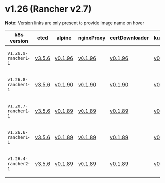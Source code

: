 # v1.26 (Rancher v2.7)

**Note:** Version links are only present to provide image name on hover

| k8s version| etcd| alpine| nginxProxy| certDownloader| kubernetesServicesSidecar| kubedns| dnsmasq| kubednsSidecar| kubednsAutoscaler| coredns| corednsAutoscaler| nodelocal| kubernetes| flannel| flannelCni| calicoNode| calicoCni| calicoControllers| calicoCtl| calicoFlexVol| canalNode| canalCni| canalControllers| canalFlannel| canalFlexVol| weaveNode| weaveCni| podInfraContainer| ingress| ingressBackend| ingressWebhook| metricsServer| windowsPodInfraContainer| aciCniDeployContainer| aciHostContainer| aciOpflexContainer| aciMcastContainer| aciOvsContainer| aciControllerContainer |
| ----- | ----- | ----- | ----- | ----- | ----- | ----- | ----- | ----- | ----- | ----- | ----- | ----- | ----- | ----- | ----- | ----- | ----- | ----- | ----- | ----- | ----- | ----- | ----- | ----- | ----- | ----- | ----- | ----- | ----- | ----- | ----- | ----- | ----- | ----- | ----- | ----- | ----- | ----- | -----  |
| `v1.26.9-rancher1-1` | [v3.5.6](## "rancher/mirrored-coreos-etcd")| [v0.1.96](## "rancher/rke-tools")| [v0.1.96](## "rancher/rke-tools")| [v0.1.96](## "rancher/rke-tools")| [v0.1.96](## "rancher/rke-tools")| [1.22.20](## "rancher/mirrored-k8s-dns-kube-dns")| [1.22.20](## "rancher/mirrored-k8s-dns-dnsmasq-nanny")| [1.22.20](## "rancher/mirrored-k8s-dns-sidecar")| [1.8.6](## "rancher/mirrored-cluster-proportional-autoscaler")| [1.9.4](## "rancher/mirrored-coredns-coredns")| [1.8.6](## "rancher/mirrored-cluster-proportional-autoscaler")| [1.22.20](## "rancher/mirrored-k8s-dns-node-cache")| [v1.26.9-rancher1](## "rancher/hyperkube")| [v0.21.4](## "rancher/mirrored-flannel-flannel")| [v0.3.0-rancher8](## "rancher/flannel-cni")| [v3.25.0](## "rancher/mirrored-calico-node")| [v3.25.0-rancher1](## "rancher/calico-cni")| [v3.25.0](## "rancher/mirrored-calico-kube-controllers")| [v3.25.0](## "rancher/mirrored-calico-ctl")| [v3.25.0](## "rancher/mirrored-calico-pod2daemon-flexvol")| [v3.25.0](## "rancher/mirrored-calico-node")| [v3.25.0-rancher1](## "rancher/calico-cni")| [v3.25.0](## "rancher/mirrored-calico-kube-controllers")| [v0.21.4](## "rancher/mirrored-flannel-flannel")| [v3.25.0](## "rancher/mirrored-calico-pod2daemon-flexvol")| [2.8.1](## "weaveworks/weave-kube")| [2.8.1](## "weaveworks/weave-npc")| [3.7](## "rancher/mirrored-pause")| [nginx-1.7.0-rancher1](## "rancher/nginx-ingress-controller")| [1.5-rancher1](## "rancher/mirrored-nginx-ingress-controller-defaultbackend")| [v20230312-helm-chart-4.5.2-28-g66a760794](## "rancher/mirrored-ingress-nginx-kube-webhook-certgen")| [v0.6.3](## "rancher/mirrored-metrics-server")| [3.7](## "rancher/mirrored-pause")| [6.0.3.1.81c2369](## "noiro/cnideploy")| [6.0.3.1.81c2369](## "noiro/aci-containers-host")| [6.0.3.1.81c2369](## "noiro/opflex")| [6.0.3.1.81c2369](## "noiro/opflex")| [6.0.3.1.81c2369](## "noiro/openvswitch")| [6.0.3.1.81c2369](## "noiro/aci-containers-controller") |
| `v1.26.8-rancher1-1` | [v3.5.6](## "rancher/mirrored-coreos-etcd")| [v0.1.90](## "rancher/rke-tools")| [v0.1.90](## "rancher/rke-tools")| [v0.1.90](## "rancher/rke-tools")| [v0.1.90](## "rancher/rke-tools")| [1.22.20](## "rancher/mirrored-k8s-dns-kube-dns")| [1.22.20](## "rancher/mirrored-k8s-dns-dnsmasq-nanny")| [1.22.20](## "rancher/mirrored-k8s-dns-sidecar")| [1.8.6](## "rancher/mirrored-cluster-proportional-autoscaler")| [1.9.4](## "rancher/mirrored-coredns-coredns")| [1.8.6](## "rancher/mirrored-cluster-proportional-autoscaler")| [1.22.20](## "rancher/mirrored-k8s-dns-node-cache")| [v1.26.8-rancher1](## "rancher/hyperkube")| [v0.21.4](## "rancher/mirrored-flannel-flannel")| [v0.3.0-rancher8](## "rancher/flannel-cni")| [v3.25.0](## "rancher/mirrored-calico-node")| [v3.25.0-rancher1](## "rancher/calico-cni")| [v3.25.0](## "rancher/mirrored-calico-kube-controllers")| [v3.25.0](## "rancher/mirrored-calico-ctl")| [v3.25.0](## "rancher/mirrored-calico-pod2daemon-flexvol")| [v3.25.0](## "rancher/mirrored-calico-node")| [v3.25.0-rancher1](## "rancher/calico-cni")| [v3.25.0](## "rancher/mirrored-calico-kube-controllers")| [v0.21.4](## "rancher/mirrored-flannel-flannel")| [v3.25.0](## "rancher/mirrored-calico-pod2daemon-flexvol")| [2.8.1](## "weaveworks/weave-kube")| [2.8.1](## "weaveworks/weave-npc")| [3.7](## "rancher/mirrored-pause")| [nginx-1.7.0-rancher1](## "rancher/nginx-ingress-controller")| [1.5-rancher1](## "rancher/mirrored-nginx-ingress-controller-defaultbackend")| [v20230312-helm-chart-4.5.2-28-g66a760794](## "rancher/mirrored-ingress-nginx-kube-webhook-certgen")| [v0.6.3](## "rancher/mirrored-metrics-server")| [3.7](## "rancher/mirrored-pause")| [6.0.3.1.81c2369](## "noiro/cnideploy")| [6.0.3.1.81c2369](## "noiro/aci-containers-host")| [6.0.3.1.81c2369](## "noiro/opflex")| [6.0.3.1.81c2369](## "noiro/opflex")| [6.0.3.1.81c2369](## "noiro/openvswitch")| [6.0.3.1.81c2369](## "noiro/aci-containers-controller") |
| `v1.26.7-rancher1-1` | [v3.5.6](## "rancher/mirrored-coreos-etcd")| [v0.1.89](## "rancher/rke-tools")| [v0.1.89](## "rancher/rke-tools")| [v0.1.89](## "rancher/rke-tools")| [v0.1.89](## "rancher/rke-tools")| [1.22.20](## "rancher/mirrored-k8s-dns-kube-dns")| [1.22.20](## "rancher/mirrored-k8s-dns-dnsmasq-nanny")| [1.22.20](## "rancher/mirrored-k8s-dns-sidecar")| [1.8.6](## "rancher/mirrored-cluster-proportional-autoscaler")| [1.9.4](## "rancher/mirrored-coredns-coredns")| [1.8.6](## "rancher/mirrored-cluster-proportional-autoscaler")| [1.22.20](## "rancher/mirrored-k8s-dns-node-cache")| [v1.26.7-rancher1](## "rancher/hyperkube")| [v0.21.4](## "rancher/mirrored-flannel-flannel")| [v0.3.0-rancher8](## "rancher/flannel-cni")| [v3.25.0](## "rancher/mirrored-calico-node")| [v3.25.0-rancher1](## "rancher/calico-cni")| [v3.25.0](## "rancher/mirrored-calico-kube-controllers")| [v3.25.0](## "rancher/mirrored-calico-ctl")| [v3.25.0](## "rancher/mirrored-calico-pod2daemon-flexvol")| [v3.25.0](## "rancher/mirrored-calico-node")| [v3.25.0-rancher1](## "rancher/calico-cni")| [v3.25.0](## "rancher/mirrored-calico-kube-controllers")| [v0.21.4](## "rancher/mirrored-flannel-flannel")| [v3.25.0](## "rancher/mirrored-calico-pod2daemon-flexvol")| [2.8.1](## "weaveworks/weave-kube")| [2.8.1](## "weaveworks/weave-npc")| [3.7](## "rancher/mirrored-pause")| [nginx-1.7.0-rancher1](## "rancher/nginx-ingress-controller")| [1.5-rancher1](## "rancher/mirrored-nginx-ingress-controller-defaultbackend")| [v20230312-helm-chart-4.5.2-28-g66a760794](## "rancher/mirrored-ingress-nginx-kube-webhook-certgen")| [v0.6.3](## "rancher/mirrored-metrics-server")| [3.7](## "rancher/mirrored-pause")| [5.2.7.1.81c2369](## "noiro/cnideploy")| [5.2.7.1.81c2369](## "noiro/aci-containers-host")| [5.2.7.1.81c2369](## "noiro/opflex")| [5.2.7.1.81c2369](## "noiro/opflex")| [5.2.7.1.81c2369](## "noiro/openvswitch")| [5.2.7.1.81c2369](## "noiro/aci-containers-controller")| [5.2.7.1.81c2369](## "noiro/gbp-server")| [5.2.7.1.81c2369](## "noiro/opflex-server") |
| `v1.26.6-rancher1-1` | [v3.5.6](## "rancher/mirrored-coreos-etcd")| [v0.1.89](## "rancher/rke-tools")| [v0.1.89](## "rancher/rke-tools")| [v0.1.89](## "rancher/rke-tools")| [v0.1.89](## "rancher/rke-tools")| [1.22.20](## "rancher/mirrored-k8s-dns-kube-dns")| [1.22.20](## "rancher/mirrored-k8s-dns-dnsmasq-nanny")| [1.22.20](## "rancher/mirrored-k8s-dns-sidecar")| [1.8.6](## "rancher/mirrored-cluster-proportional-autoscaler")| [1.9.4](## "rancher/mirrored-coredns-coredns")| [1.8.6](## "rancher/mirrored-cluster-proportional-autoscaler")| [1.22.20](## "rancher/mirrored-k8s-dns-node-cache")| [v1.26.6-rancher1](## "rancher/hyperkube")| [v0.21.4](## "rancher/mirrored-flannel-flannel")| [v0.3.0-rancher8](## "rancher/flannel-cni")| [v3.25.0](## "rancher/mirrored-calico-node")| [v3.25.0-rancher1](## "rancher/calico-cni")| [v3.25.0](## "rancher/mirrored-calico-kube-controllers")| [v3.25.0](## "rancher/mirrored-calico-ctl")| [v3.25.0](## "rancher/mirrored-calico-pod2daemon-flexvol")| [v3.25.0](## "rancher/mirrored-calico-node")| [v3.25.0-rancher1](## "rancher/calico-cni")| [v3.25.0](## "rancher/mirrored-calico-kube-controllers")| [v0.21.4](## "rancher/mirrored-flannel-flannel")| [v3.25.0](## "rancher/mirrored-calico-pod2daemon-flexvol")| [2.8.1](## "weaveworks/weave-kube")| [2.8.1](## "weaveworks/weave-npc")| [3.7](## "rancher/mirrored-pause")| [nginx-1.7.0-rancher1](## "rancher/nginx-ingress-controller")| [1.5-rancher1](## "rancher/mirrored-nginx-ingress-controller-defaultbackend")| [v20230312-helm-chart-4.5.2-28-g66a760794](## "rancher/mirrored-ingress-nginx-kube-webhook-certgen")| [v0.6.3](## "rancher/mirrored-metrics-server")| [3.7](## "rancher/mirrored-pause")| [5.2.7.1.81c2369](## "noiro/cnideploy")| [5.2.7.1.81c2369](## "noiro/aci-containers-host")| [5.2.7.1.81c2369](## "noiro/opflex")| [5.2.7.1.81c2369](## "noiro/opflex")| [5.2.7.1.81c2369](## "noiro/openvswitch")| [5.2.7.1.81c2369](## "noiro/aci-containers-controller")| [5.2.7.1.81c2369](## "noiro/gbp-server")| [5.2.7.1.81c2369](## "noiro/opflex-server") |
| `v1.26.4-rancher2-1` | [v3.5.6](## "rancher/mirrored-coreos-etcd")| [v0.1.89](## "rancher/rke-tools")| [v0.1.89](## "rancher/rke-tools")| [v0.1.89](## "rancher/rke-tools")| [v0.1.89](## "rancher/rke-tools")| [1.22.20](## "rancher/mirrored-k8s-dns-kube-dns")| [1.22.20](## "rancher/mirrored-k8s-dns-dnsmasq-nanny")| [1.22.20](## "rancher/mirrored-k8s-dns-sidecar")| [1.8.6](## "rancher/mirrored-cluster-proportional-autoscaler")| [1.9.4](## "rancher/mirrored-coredns-coredns")| [1.8.6](## "rancher/mirrored-cluster-proportional-autoscaler")| [1.22.20](## "rancher/mirrored-k8s-dns-node-cache")| [v1.26.4-rancher2](## "rancher/hyperkube")| [v0.21.4](## "rancher/mirrored-flannel-flannel")| [v0.3.0-rancher8](## "rancher/flannel-cni")| [v3.25.0](## "rancher/mirrored-calico-node")| [v3.25.0-rancher1](## "rancher/calico-cni")| [v3.25.0](## "rancher/mirrored-calico-kube-controllers")| [v3.25.0](## "rancher/mirrored-calico-ctl")| [v3.25.0](## "rancher/mirrored-calico-pod2daemon-flexvol")| [v3.25.0](## "rancher/mirrored-calico-node")| [v3.25.0-rancher1](## "rancher/calico-cni")| [v3.25.0](## "rancher/mirrored-calico-kube-controllers")| [v0.21.4](## "rancher/mirrored-flannel-flannel")| [v3.25.0](## "rancher/mirrored-calico-pod2daemon-flexvol")| [2.8.1](## "weaveworks/weave-kube")| [2.8.1](## "weaveworks/weave-npc")| [3.7](## "rancher/mirrored-pause")| [nginx-1.7.0-rancher1](## "rancher/nginx-ingress-controller")| [1.5-rancher1](## "rancher/mirrored-nginx-ingress-controller-defaultbackend")| [v20230312-helm-chart-4.5.2-28-g66a760794](## "rancher/mirrored-ingress-nginx-kube-webhook-certgen")| [v0.6.3](## "rancher/mirrored-metrics-server")| [3.7](## "rancher/mirrored-pause")| [5.2.7.1.81c2369](## "noiro/cnideploy")| [5.2.7.1.81c2369](## "noiro/aci-containers-host")| [5.2.7.1.81c2369](## "noiro/opflex")| [5.2.7.1.81c2369](## "noiro/opflex")| [5.2.7.1.81c2369](## "noiro/openvswitch")| [5.2.7.1.81c2369](## "noiro/aci-containers-controller")| [5.2.7.1.81c2369](## "noiro/gbp-server")| [5.2.7.1.81c2369](## "noiro/opflex-server") |



